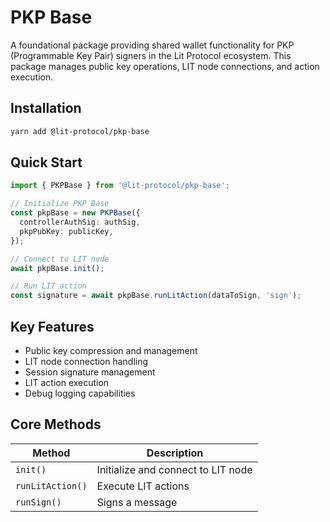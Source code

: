 # PKP Base

A foundational package providing shared wallet functionality for PKP (Programmable Key Pair) signers in the Lit Protocol ecosystem. This package manages public key operations, LIT node connections, and action execution.

## Installation

```bash
yarn add @lit-protocol/pkp-base
```

## Quick Start

```typescript
import { PKPBase } from '@lit-protocol/pkp-base';

// Initialize PKP Base
const pkpBase = new PKPBase({
  controllerAuthSig: authSig,
  pkpPubKey: publicKey,
});

// Connect to LIT node
await pkpBase.init();

// Run LIT action
const signature = await pkpBase.runLitAction(dataToSign, 'sign');
```

## Key Features

- Public key compression and management
- LIT node connection handling
- Session signature management
- LIT action execution
- Debug logging capabilities

## Core Methods

| Method                       | Description                        |
| ---------------------------- | ---------------------------------- |
| `init()`                     | Initialize and connect to LIT node |
| `runLitAction()`             | Execute LIT actions                |
| `runSign()`                  | Signs a message                    |
